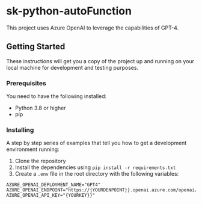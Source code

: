# sk-python-autoFunction

This project uses Azure OpenAI to leverage the capabilities of GPT-4.

## Getting Started

These instructions will get you a copy of the project up and running on your local machine for development and testing purposes.

### Prerequisites

You need to have the following installed:

- Python 3.8 or higher
- pip

### Installing

A step by step series of examples that tell you how to get a development environment running:

1. Clone the repository
2. Install the dependencies using `pip install -r requirements.txt`
3. Create a `.env` file in the root directory with the following variables:

```properties
AZURE_OPENAI_DEPLOYMENT_NAME="GPT4"
AZURE_OPENAI_ENDPOINT="https://{YOURDENPOINT}}.openai.azure.com/openai/"
AZURE_OPENAI_API_KEY="{YOURKEY}}"